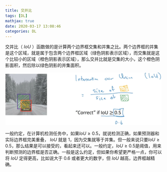 ```yaml
---
title: 交并比
tags: [DL]
mathjax: true
date: 2020-03-17 13:08:46
categories: DL
---
```


交并比（ $IoU$ ）函数做的是计算两个边界框交集和并集之比。两个边界框的并集是这个区域，就是属于包含两个边界框区域（绿色阴影表示区域），而交集就是这个比较小的区域（橙色阴影表示区域），那么交并比就是交集的大小，这个橙色阴影面积，然后除以绿色阴影的并集面积。

<!--more-->

![](交并比/交并比示意图.jpg)

一般约定，在计算机检测任务中，如果$IoU≥0.5$，就说检测正确，如果预测器和实际边界框完美重叠， $IoU$ 就是 $1$，因为交集就等于并集。但一般来说只要$IoU≥0.5$，那么结果是可以接受的，看起来还可以。一般约定，$IoU≥0.5$是阈值，用来判断预测的边界框是否正确。一般是这么约定，但如果你希望更严格一点，你可以将 $IoU$ 定得更高，比如说大于 $0.6$ 或者更大的数字，但 $IoU$ 越高，边界框越精确。


